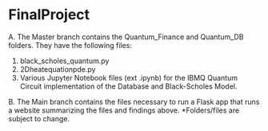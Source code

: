 # FinalProject

A. The Master branch contains the Quantum_Finance and Quantum_DB folders. They have the following files: 
1) black_scholes_quantum.py
2) 2Dheatequationpde.py
3) Various Jupyter Notebook files (ext .ipynb) for the IBMQ Quantum Circuit implementation of the Database and Black-Scholes Model.

B. The Main branch contains the files necessary to run a Flask app that runs a website summarizing the files and findings above. 
*Folders/files are subject to change.


